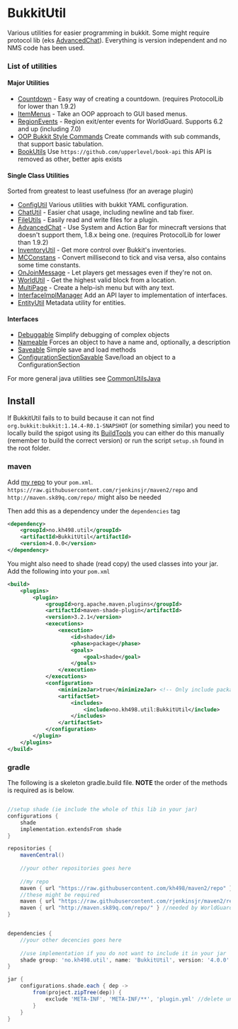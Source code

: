 # BukkitUtil

Various utilities for easier programming in bukkit. Some might require protocol lib (eks [AdvancedChat](https://github.com/kh498/BukkitUtil/blob/master/BukkitUtil-core/src/main/java/no/kh498/util/chat/AdvancedChat.java#L68)). Everything is version independent and no NMS code has been used. 

### List of utilities

#### Major Utilities 

* [Countdown](https://github.com/kh498/BukkitUtil/tree/master/BukkitUtil-core/src/main/java/no/kh498/util/countdown) - Easy way of creating a countdown. (requires ProtocolLib for lower than 1.9.2)
* [ItemMenus](https://github.com/kh498/BukkitUtil/tree/master/BukkitUtil-core/src/main/java/no/kh498/util/itemMenus) - Take an OOP approach to GUI based menus.
* [RegionEvents](https://github.com/kh498/BukkitUtil/blob/master/BukkitUtil-core/src/main/java/no/kh498/util/regionEvents) - Region exit/enter events for WorldGuard. Supports 6.2 and up (including 7.0)
* [OOP Bukkit Style Commands](https://github.com/kh498/BukkitUtil/tree/master/BukkitUtil-core/src/main/java/no/kh498/util/command) Create commands with sub commands, that support basic tabulation.
* [BookUtils](https://github.com/upperlevel/book-api) Use `https://github.com/upperlevel/book-api` this API is removed as other, better apis exists

#### Single Class Utilities

Sorted from greatest to least usefulness (for an average plugin)

* [ConfigUtil](https://github.com/kh498/BukkitUtil/blob/master/BukkitUtil-core/src/main/java/no/kh498/util/ConfigUtil.java) Various utilities with bukkit YAML configuration.
* [ChatUtil](https://github.com/kh498/BukkitUtil/blob/master/BukkitUtil-core/src/main/java/no/kh498/util/ChatUtil.java) - Easier chat usage, including newline and tab fixer.
* [FileUtils](https://github.com/kh498/BukkitUtil/blob/master/BukkitUtil-core/src/main/java/no/kh498/util/FileUtils.java) - Easily read and write files for a plugin.
* [AdvancedChat](https://github.com/kh498/BukkitUtil/tree/master/BukkitUtil-core/src/main/java/no/kh498/util/chat) - Use System and Action Bar for minecraft versions that doesn't support them, 1.8.x being one. (requires ProtocolLib for lower than 1.9.2)
* [InventoryUtil](https://github.com/kh498/BukkitUtil/blob/master/BukkitUtil-core/src/main/java/no/kh498/util/InventoryUtil.java) - Get more control over Bukkit's inventories.
* [MCConstans](https://github.com/kh498/BukkitUtil/blob/master/BukkitUtil-core/src/main/java/no/kh498/util/MCConstants.java) - Convert millisecond to tick and visa versa, also contains some time constants.
* [OnJoinMessage](https://github.com/kh498/BukkitUtil/blob/master/BukkitUtil-core/src/main/java/no/kh498/util/OnJoinMessage.java) - Let players get messages even if they're not on.
* [WorldUtil](https://github.com/kh498/BukkitUtil/blob/master/BukkitUtil-core/src/main/java/no/kh498/util/WorldUtil.java) - Get the highest valid block from a location.
* [MultiPage](https://github.com/kh498/BukkitUtil/blob/master/BukkitUtil-core/src/main/java/no/kh498/util/MultiPage.java) - Create a help-ish menu but with any text.
* [InterfaceImplManager](https://github.com/kh498/BukkitUtil/blob/master/BukkitUtil-core/src/main/java/no/kh498/util/InterfaceImplManager.java) Add an API layer to implementation of interfaces.
* [EntityUtil](https://github.com/kh498/BukkitUtil/blob/master/BukkitUtil-core/src/main/java/no/kh498/util/EntityUtil.java) Metadata utility for entities.

#### Interfaces

* [Debuggable](https://github.com/kh498/BukkitUtil/blob/master/BukkitUtil-core/src/main/java/no/kh498/util/Debuggable.java) Simplify debugging of complex objects
* [Nameable](https://github.com/kh498/BukkitUtil/blob/master/BukkitUtil-core/src/main/java/no/kh498/util/Nameable.java) Forces an object to have a name and, optionally, a description
* [Saveable](https://github.com/kh498/BukkitUtil/blob/master/BukkitUtil-core/src/main/java/no/kh498/util/Saveable.java) Simple save and load methods
* [ConfigurationSectionSavable](https://github.com/kh498/BukkitUtil/blob/master/BukkitUtil-core/src/main/java/no/kh498/util/ConfigurationSectionSavable.java) Save/load an object to a ConfigurationSection

For more general java utilities see [CommonUtilsJava](https://github.com/kh498/CommonUtilsJava)

## Install

If BukkitUtil fails to to build because it can not find `org.bukkit:bukkit:1.14.4-R0.1-SNAPSHOT` (or something similar) you need to locally build the spigot using its [BuildTools](https://www.spigotmc.org/wiki/buildtools/) you can either do this manually (remember to build the correct version) or run the script `setup.sh` found in the root folder.

### maven

Add [my repo](https://github.com/kh498/maven2) to your `pom.xml`. `https://raw.githubusercontent.com/rjenkinsjr/maven2/repo` and `http://maven.sk89q.com/repo/` might also be needed


Then add this as a dependency under the `dependencies` tag

```xml
<dependency>
    <groupId>no.kh498.util</groupId>
    <artifactId>BukkitUtil</artifactId>
    <version>4.0.0</version>
</dependency>
```

You might also need to shade (read copy) the used classes into your jar. Add the following into your `pom.xml`

```xml
<build>
    <plugins>
        <plugin>
            <groupId>org.apache.maven.plugins</groupId>
            <artifactId>maven-shade-plugin</artifactId>
            <version>3.2.1</version>
            <executions>
                <execution>
                    <id>shade</id>
                    <phase>package</phase>
                    <goals>
                        <goal>shade</goal>
                    </goals>
                </execution>
            </executions>
            <configuration>
                <minimizeJar>true</minimizeJar> <!-- Only include packages that you are using. Note: Requires Java 1.5 or higher. -->
                <artifactSet>
                    <includes>
                        <include>no.kh498.util:BukkitUtil</include>
                    </includes>
                </artifactSet>
            </configuration>
        </plugin>
    </plugins>
</build>       
```

### gradle

The following is a skeleton gradle.build file. **NOTE** the order of the methods is required as is below.

```groovy

//setup shade (ie include the whole of this lib in your jar)
configurations {
    shade
    implementation.extendsFrom shade
}

repositories {
    mavenCentral()
    
    //your other repositories goes here
    
    //my repo
    maven { url "https://raw.githubusercontent.com/kh498/maven2/repo" }
    //these might be required
    maven { url "https://raw.githubusercontent.com/rjenkinsjr/maven2/repo" } // needed by slf4bukkit (a logger)
    maven { url "http://maven.sk89q.com/repo/" } //needed by WorldGuard
}


dependencies {
    //your other decencies goes here
    
    //use implementation if you do not want to include it in your jar
    shade group: 'no.kh498.util', name: 'BukkitUtil', version: '4.0.0'
}

jar {
    configurations.shade.each { dep ->
        from(project.zipTree(dep)) {
            exclude 'META-INF', 'META-INF/**', 'plugin.yml' //delete unwanted/duplicate stuff
        }
    }
}
```
